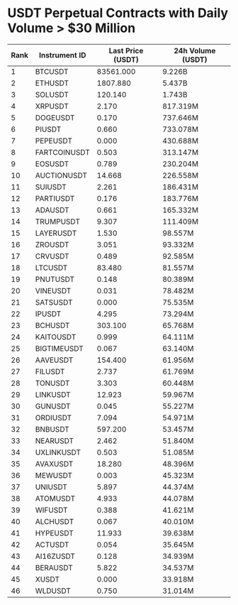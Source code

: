 # USDT Perpetual Contracts with Daily Volume > $30 Million

| Rank | Instrument ID | Last Price (USDT) | 24h Volume (USDT) |
|------|---------------|-------------------|-------------------|
| 1 | BTCUSDT | 83561.000 | 9.226B |
| 2 | ETHUSDT | 1807.880 | 5.437B |
| 3 | SOLUSDT | 120.140 | 1.743B |
| 4 | XRPUSDT | 2.170 | 817.319M |
| 5 | DOGEUSDT | 0.170 | 737.646M |
| 6 | PIUSDT | 0.660 | 733.078M |
| 7 | PEPEUSDT | 0.000 | 430.688M |
| 8 | FARTCOINUSDT | 0.503 | 313.147M |
| 9 | EOSUSDT | 0.789 | 230.204M |
| 10 | AUCTIONUSDT | 14.668 | 226.558M |
| 11 | SUIUSDT | 2.261 | 186.431M |
| 12 | PARTIUSDT | 0.176 | 183.776M |
| 13 | ADAUSDT | 0.661 | 165.332M |
| 14 | TRUMPUSDT | 9.307 | 111.409M |
| 15 | LAYERUSDT | 1.530 | 98.557M |
| 16 | ZROUSDT | 3.051 | 93.332M |
| 17 | CRVUSDT | 0.489 | 92.585M |
| 18 | LTCUSDT | 83.480 | 81.557M |
| 19 | PNUTUSDT | 0.148 | 80.389M |
| 20 | VINEUSDT | 0.031 | 78.482M |
| 21 | SATSUSDT | 0.000 | 75.535M |
| 22 | IPUSDT | 4.295 | 73.294M |
| 23 | BCHUSDT | 303.100 | 65.768M |
| 24 | KAITOUSDT | 0.999 | 64.111M |
| 25 | BIGTIMEUSDT | 0.067 | 63.140M |
| 26 | AAVEUSDT | 154.400 | 61.956M |
| 27 | FILUSDT | 2.737 | 61.769M |
| 28 | TONUSDT | 3.303 | 60.448M |
| 29 | LINKUSDT | 12.923 | 59.967M |
| 30 | GUNUSDT | 0.045 | 55.227M |
| 31 | ORDIUSDT | 7.094 | 54.971M |
| 32 | BNBUSDT | 597.200 | 53.457M |
| 33 | NEARUSDT | 2.462 | 51.840M |
| 34 | UXLINKUSDT | 0.503 | 51.085M |
| 35 | AVAXUSDT | 18.280 | 48.396M |
| 36 | MEWUSDT | 0.003 | 45.323M |
| 37 | UNIUSDT | 5.897 | 44.374M |
| 38 | ATOMUSDT | 4.933 | 44.078M |
| 39 | WIFUSDT | 0.388 | 41.621M |
| 40 | ALCHUSDT | 0.067 | 40.010M |
| 41 | HYPEUSDT | 11.933 | 39.638M |
| 42 | ACTUSDT | 0.054 | 35.645M |
| 43 | AI16ZUSDT | 0.128 | 34.939M |
| 44 | BERAUSDT | 5.822 | 34.537M |
| 45 | XUSDT | 0.000 | 33.918M |
| 46 | WLDUSDT | 0.750 | 31.014M |
